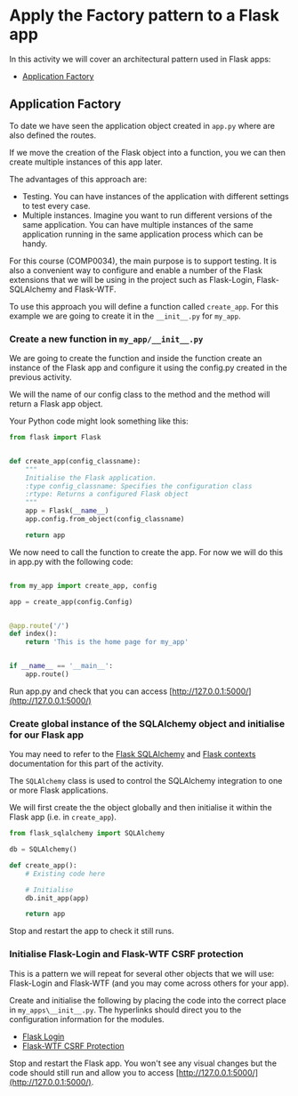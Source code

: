 # Apply the Factory pattern to a Flask app

In this activity we will cover an architectural pattern used in Flask apps:

- [Application Factory](https://flask.palletsprojects.com/en/1.1.x/patterns/appfactories/)

## Application Factory

To date we have seen the application object created in `app.py` where are also defined the routes.

If we move the creation of the Flask object into a function, you we can then create multiple instances of this app later.

The advantages of this approach are:

- Testing. You can have instances of the application with different settings to test every case.
- Multiple instances. Imagine you want to run different versions of the same application. You can have multiple instances of the same application running in the same application process which can be handy.

For this course (COMP0034), the main purpose is to support testing. It is also a convenient way to configure and enable a number of the Flask extensions that we will be using in the project such as Flask-Login, Flask-SQLAlchemy and Flask-WTF.

To use this approach you will define a function called `create_app`. For this example we are going to create it in the `__init__.py` for `my_app`.

### Create a new function in `my_app/__init__.py`
We are going to create the function and inside the function create an instance of the Flask app and configure it using the config.py created in the previous activity.

We will the name of our config class to the method and the method will return a Flask app object.

Your Python code might look something like this:

```python
from flask import Flask


def create_app(config_classname):
    """
    Initialise the Flask application.
    :type config_classname: Specifies the configuration class
    :rtype: Returns a configured Flask object
    """
    app = Flask(__name__)
    app.config.from_object(config_classname)

    return app
```

We now need to call the function to create the app. For now we will do this in app.py with the following code:

```python

from my_app import create_app, config

app = create_app(config.Config)


@app.route('/')
def index():
    return 'This is the home page for my_app'


if __name__ == '__main__':
    app.route()

```

Run app.py and check that you can access [http://127.0.0.1:5000/](http://127.0.0.1:5000/)

### Create global instance of the SQLAlchemy object and initialise for our Flask app
You may need to refer to the [Flask SQLAlchemy](https://flask-sqlalchemy.palletsprojects.com/en/2.x/api/#flask_sqlalchemy.SQLAlchemy) and [Flask contexts]((https://flask-sqlalchemy.palletsprojects.com/en/2.x/contexts/)) documentation for this part of the activity.

The `SQLAlchemy` class is used to control the SQLAlchemy integration to one or more Flask applications.

We will first create the the object globally and then initialise it within the Flask app (i.e. in `create_app`).

```python
from flask_sqlalchemy import SQLAlchemy

db = SQLAlchemy()

def create_app():
    # Existing code here

    # Initialise 
    db.init_app(app)

    return app
```

Stop and restart the app to check it still runs.

### Initialise Flask-Login and Flask-WTF CSRF protection
This is a pattern we will repeat for several other objects that we will use: Flask-Login and Flask-WTF (and you may come across others for your app).

Create and initialise the following by placing the code into the correct place in `my_apps\__init__.py`. The hyperlinks should direct you to the configuration information for the modules.

- [Flask Login](https://flask-login.readthedocs.io/en/latest/#configuring-your-application)
- [Flask-WTF CSRF Protection](https://flask-wtf.readthedocs.io/en/stable/csrf.html#setup)

Stop and restart the Flask app. You won't see any visual changes but the code should still run and allow you to access [http://127.0.0.1:5000/](http://127.0.0.1:5000/). 